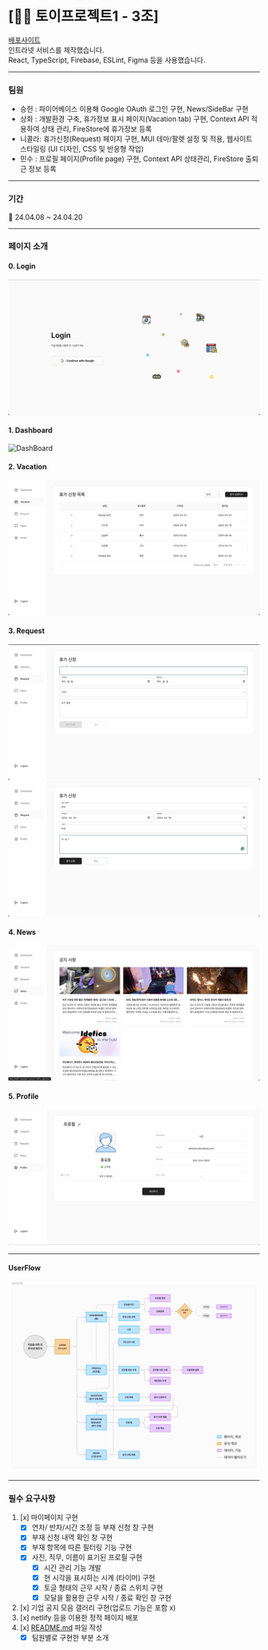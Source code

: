# **[👨‍💻 토이프로젝트1 - 3조]**

[배포사이트](https://kdt8-toyproject-group3.netlify.app/login)  
인트라넷 서비스를 제작했습니다.  
React, TypeScript, Firebase, ESLint, Figma 등을 사용했습니다.

---

### 팀원

- 승헌 : 파이어베이스 이용해 Google OAuth 로그인 구현, News/SideBar 구현 
- 상화 : 개발환경 구축, 휴가정보 표시 페이지(Vacation tab) 구현, Context API 적용하여 상태 관리, FireStore에 휴가정보 등록
- 니콜라: 휴가신청(Request) 페이지 구현, MUI 테마/팔렛 설정 및 적용, 웹사이트 스타일링 (UI 디자인, CSS 및 반응형 작업)
- 민수 : 프로필 페이지(Profile page) 구현, Context API 상태관리, FireStore 출퇴근 정보 등록

---

### 기간

📆 24.04.08 ~ 24.04.20

---

### 페이지 소개

#### 0. Login

![Login](./public/images/readme/Login.png)

#### 1. Dashboard

![DashBoard](./public/images/readme/header.png)

#### 2. Vacation

![VacationList](./public/images/readme/VacationList.png)

#### 3. Request

![Request](./public/images/readme/Request.png)
![RequestButton](./public/images/readme/RequestButtonOn.png)

#### 4. News

![News](./public/images/readme/News.png)

#### 5. Profile

![Category](./public/images/readme/Profile.png)

---

#### UserFlow

![UserFlow](./public/images/readme/userFlow.png)

---

### 필수 요구사항

1. [x] 마이페이지 구현
    - [x] 연차/ 반차/시간 조정 등 부재 신청 창 구현
    - [x] 부재 신청 내역 확인 창 구현
    - [x] 부재 항목에 따른 필터링 기능 구현
    - [x] 사진, 직무, 이름이 표기된 프로필 구현
        - [x] 시간 관리 기능 개발
        - [x] 현 시각을 표시하는 시계 (타이머) 구현
        - [x] 토글 형태의 근무 시작 / 종료 스위치 구현
        - [x] 모달을 활용한 근무 시작 / 종료 확인 창 구현
2. [x] 기업 공지 모음 갤러리 구현(업로드 기능은 포함 x)
3. [x] netlify 등을 이용한 정적 페이지 배포
4. [x] [README.md](http://readme.md/) 파일 작성
    - [x] 팀원별로 구현한 부분 소개
